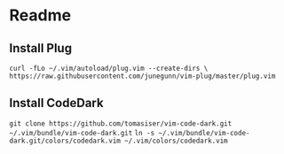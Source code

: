# Readme

## Install Plug
`curl -fLo ~/.vim/autoload/plug.vim --create-dirs \ https://raw.githubusercontent.com/junegunn/vim-plug/master/plug.vim`

## Install CodeDark

`git clone https://github.com/tomasiser/vim-code-dark.git ~/.vim/bundle/vim-code-dark.git`
`ln -s ~/.vim/bundle/vim-code-dark.git/colors/codedark.vim ~/.vim/colors/codedark.vim`
